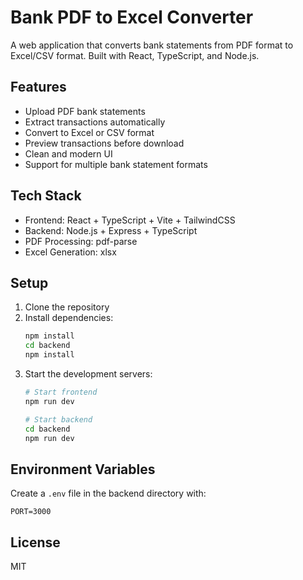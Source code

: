 # Bank PDF to Excel Converter

A web application that converts bank statements from PDF format to Excel/CSV format. Built with React, TypeScript, and Node.js.

## Features

- Upload PDF bank statements
- Extract transactions automatically
- Convert to Excel or CSV format
- Preview transactions before download
- Clean and modern UI
- Support for multiple bank statement formats

## Tech Stack

- Frontend: React + TypeScript + Vite + TailwindCSS
- Backend: Node.js + Express + TypeScript
- PDF Processing: pdf-parse
- Excel Generation: xlsx

## Setup

1. Clone the repository
2. Install dependencies:
   ```bash
   npm install
   cd backend
   npm install
   ```
3. Start the development servers:
   ```bash
   # Start frontend
   npm run dev
   
   # Start backend
   cd backend
   npm run dev
   ```

## Environment Variables

Create a `.env` file in the backend directory with:
```
PORT=3000
```

## License

MIT
